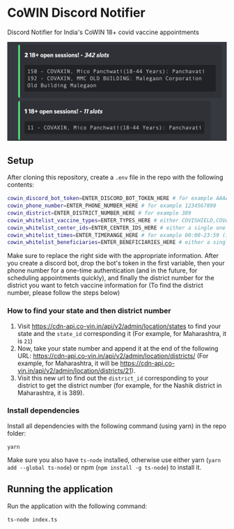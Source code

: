 # CoWIN Discord Notifier
Discord Notifier for India's CoWIN 18+ covid vaccine appointments

![demo-screenshot](cowin-screenshot.png "Demo Screenshot")


## Setup
After cloning this repository, create a `.env` file in the repo with the following contents:
```bash
cowin_discord_bot_token=ENTER_DISCORD_BOT_TOKEN_HERE # for example AAAAAAAAAAAAAAAAAAAAAAAA.XXXXXX.YYYYYYYYYYYYYYYYYYYYYYYYYYY
cowin_phone_number=ENTER_PHONE_NUMBER_HERE # for example 1234567890
cowin_district=ENTER_DISTRICT_NUMBER_HERE # for example 389
cowin_whitelist_vaccine_types=ENTER_TYPES_HERE # either COVISHIELD,COVAXIN or just COVISHIELD or COVAXIN
cowin_whitelist_center_ids=ENTER_CENTER_IDS_HERE # either a single one like 594721 or multiple like 695512,695508,609123,561538,695505,569351
cowin_whitelist_times=ENTER_TIMERANGE_HERE # for example 00:00-23:59 (in 24-hour format)
cowin_whitelist_beneficiaries=ENTER_BENEFICIARIES_HERE # either a single one like 20123456789000 or multiple like 20123456789000,20123456789111,20123456789222
```

Make sure to replace the right side with the appropriate information. After you create a discord bot, drop the bot's token in the first variable, then your phone number for a one-time authentication (and in the future, for scheduling appointments quickly), and finally the district number for the district you want to fetch vaccine information for (To find the district number, please follow the steps below)

### How to find your state and then district number
1. Visit https://cdn-api.co-vin.in/api/v2/admin/location/states to find your state and the `state_id` corresponding it (For example, for Maharashtra, it is `21`)
2. Now, take your state number and append it at the end of the following URL: https://cdn-api.co-vin.in/api/v2/admin/location/districts/ (For example, for Maharashtra, it will be https://cdn-api.co-vin.in/api/v2/admin/location/districts/21).
3. Visit this new url to find out the `district_id` corresponding to your district to get the district number (for example, for the Nashik district in Maharashtra, it is 389).

### Install dependencies
Install all dependencies with the following command (using yarn) in the repo folder:
```
yarn
```
Make sure you also have `ts-node` installed, otherwise use either yarn (`yarn add --global ts-node`) or npm (`npm install -g ts-node`) to install it.


## Running the application
Run the application with the following command:
```
ts-node index.ts
```
